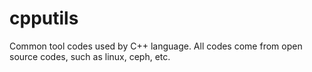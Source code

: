 # cpputils
Common tool codes used by C++ language. All codes come from open source codes, such as linux, ceph, etc.
